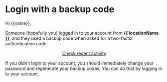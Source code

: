 # Login with a backup code

Hi {{name}},

Someone (hopefully you) logged in to your account from **{{ locationName }}**, and they used a backup code when asked for a two-factor authentication code.

<div style="text-align:center">
<a href="{{ link }}" class="btn btn-primary">Check recent activity</a>
</div>

If you didn't login to your account, you should immediately change your password and regenerate your backup codes. You can do that by logging in to your account.
